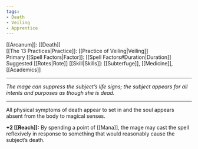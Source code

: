 ```yaml
---
tags:
- Death
- Veiling
- Apprentice
---
```


[[Arcanum]]: [[Death]]\
[[The 13 Practices|Practice]]: [[Practice of Veiling|Veiling]]\
Primary [[Spell Factors|Factor]]: [[Spell Factors#Duration|Duration]]\
Suggested [[Rotes|Rote]] [[Skill|Skills]]: [[Subterfuge]], [[Medicine]], [[Academics]]

---

_The mage can suppress the subject’s life signs; the subject appears for all intents and purposes as though she is dead._

---

All physical symptoms of death appear to set in and the soul appears absent from the body to magical senses.

**+2 [[Reach]]:** By spending a point of [[Mana]], the mage may cast the spell reflexively in response to something that would reasonably cause the subject’s death.